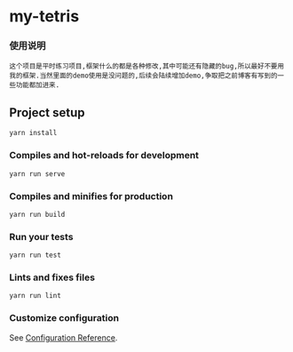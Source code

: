 # my-tetris

### 使用说明
```
这个项目是平时练习项目,框架什么的都是各种修改,其中可能还有隐藏的bug,所以最好不要用我的框架.当然里面的demo使用是没问题的,后续会陆续增加demo,争取把之前博客有写到的一些功能都加进来.
```

## Project setup
```
yarn install
```

### Compiles and hot-reloads for development
```
yarn run serve
```

### Compiles and minifies for production
```
yarn run build
```

### Run your tests
```
yarn run test
```

### Lints and fixes files
```
yarn run lint
```

### Customize configuration
See [Configuration Reference](https://cli.vuejs.org/config/).
